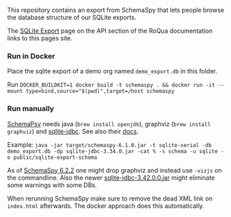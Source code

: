 This repository contains an export from SchemaSpy that lets people browse the database structure of our SQLite exports.

The [SQLite Export](https://docs.roqua.net/en/developer/rom/data_export/sql_export/#schema) page on the API section of the RoQua documentation links to this pages site. 


### Run in Docker
Place the sqlite export of a demo org named `demo_export.db` in this folder.

Run ```DOCKER_BUILDKIT=1 docker build -t schemaspy . && docker run -it --mount type=bind,source="$(pwd)",target=/host schemaspy```

### Run manually
[SchemaPsy](https://github.com/schemaspy/schemaspy/releases) needs java (`brew install openjdk`), graphviz (`brew install graphviz`) and [sqlite-jdbc](https://github.com/xerial/sqlite-jdbc). See also their [docs](https://schemaspy.readthedocs.io/en/latest/installation.html).

Example: `java -jar target/schemaspy-6.1.0.jar -t sqlite-xerial -db demo_export.db -dp sqlite-jdbc-3.34.0.jar -cat % -s schema -u sqlite -o public/sqlite-export-schema`

As of [SchemaSpy 6.2.2](https://github.com/schemaspy/schemaspy/releases) one might drop graphviz and instead use `-vizjs` on the commandline. Also the newer [sqlite-jdbc-3.42.0.0.jar](https://repo1.maven.org/maven2/org/xerial/sqlite-jdbc/3.42.0.0/) might eliminate some warnings with some DBs. 

When rerunning SchemaSpy make sure to remove the dead XML link on `index.html` afterwards. The docker approach does this automatically. 
